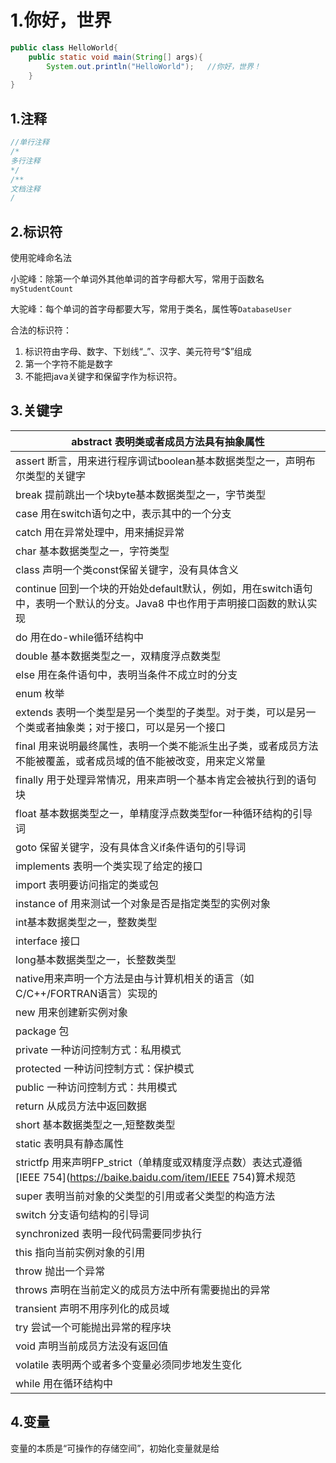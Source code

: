 # 1.你好，世界

```java
public class HelloWorld{
    public static void main(String[] args){
        System.out.println("HelloWorld");	//你好，世界！
    }
}
```

## 1.注释

```java
//单行注释
/*
多行注释
*/
/**
文档注释
/
```

## 2.标识符

使用驼峰命名法

小驼峰：除第一个单词外其他单词的首字母都大写，常用于函数名`myStudentCount`

大驼峰：每个单词的首字母都要大写，常用于类名，属性等`DatabaseUser`

合法的标识符：

1. 标识符由字母、数字、下划线“_”、汉字、美元符号“$”组成
2. 第一个字符不能是数字
3. 不能把java关键字和保留字作为标识符。

## 3.关键字

| abstract    表明类或者成员方法具有抽象属性                   |
| ------------------------------------------------------------ |
| assert  断言，用来进行程序调试boolean基本数据类型之一，声明布尔类型的关键字 |
| break  提前跳出一个块byte基本数据类型之一，字节类型          |
| case   用在switch语句之中，表示其中的一个分支                |
| catch  用在异常处理中，用来捕捉异常                          |
| char   基本数据类型之一，字符类型                            |
| class   声明一个类const保留关键字，没有具体含义              |
| continue   回到一个块的开始处default默认，例如，用在switch语句中，表明一个默认的分支。Java8 中也作用于声明接口函数的默认实现 |
| do  用在do-while循环结构中                                   |
| double 基本数据类型之一，双精度浮点数类型                    |
| else    用在条件语句中，表明当条件不成立时的分支             |
| enum  枚举                                                   |
| extends    表明一个类型是另一个类型的子类型。对于类，可以是另一个类或者抽象类；对于接口，可以是另一个接口 |
| final   用来说明最终属性，表明一个类不能派生出子类，或者成员方法不能被覆盖，或者成员域的值不能被改变，用来定义常量 |
| finally  用于处理异常情况，用来声明一个基本肯定会被执行到的语句块 |
| float   基本数据类型之一，单精度浮点数类型for一种循环结构的引导词 |
| goto   保留关键字，没有具体含义if条件语句的引导词            |
| implements 表明一个类实现了给定的接口                        |
| import  表明要访问指定的类或包                               |
| instance of 用来测试一个对象是否是指定类型的实例对象         |
| int基本数据类型之一，整数类型                                |
| interface   接口                                             |
| long基本数据类型之一，长整数类型                             |
| native用来声明一个方法是由与计算机相关的语言（如C/C++/FORTRAN语言）实现的 |
| new   用来创建新实例对象                                     |
| package   包                                                 |
| private 一种访问控制方式：私用模式                           |
| protected   一种访问控制方式：保护模式                       |
| public  一种访问控制方式：共用模式                           |
| return  从成员方法中返回数据                                 |
| short   基本数据类型之一,短整数类型                          |
| static   表明具有静态属性                                    |
| strictfp 用来声明FP_strict（单精度或双精度浮点数）表达式遵循[IEEE 754](https://baike.baidu.com/item/IEEE 754)算术规范 |
| super  表明当前对象的父类型的引用或者父类型的构造方法        |
| switch  分支语句结构的引导词                                 |
| synchronized  表明一段代码需要同步执行                       |
| this 指向当前实例对象的引用                                  |
| throw  抛出一个异常                                          |
| throws 声明在当前定义的成员方法中所有需要抛出的异常          |
| transient   声明不用序列化的成员域                           |
| try  尝试一个可能抛出异常的程序块                            |
| void    声明当前成员方法没有返回值                           |
| volatile 表明两个或者多个变量必须同步地发生变化              |
| while  用在循环结构中                                        |

##  4.变量

变量的本质是“可操作的存储空间”，初始化变量就是给